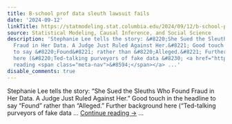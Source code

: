 ```yaml
---
title: B-school prof data sleuth lawsuit fails
date: '2024-09-12'
linkTitle: https://statmodeling.stat.columbia.edu/2024/09/12/b-school-prof-data-sleuth-lawsuit-fails/
source: Statistical Modeling, Causal Inference, and Social Science
description: 'Stephanie Lee tells the story: &#8220;She Sued the Sleuths Who Found
  Fraud in Her Data. A Judge Just Ruled Against Her.&#8221; Good touch in the headline
  to say &#8220;Found&#8221; rather than &#8220;Alleged.&#8221; Further background
  here (&#8220;Ted-talking purveyors of fake data &#8230; <a href="https://statmodeling.stat.columbia.edu/2024/09/12/b-school-prof-data-sleuth-lawsuit-fails/">Continue
  reading <span class="meta-nav">&#8594;</span></a> ...'
disable_comments: true
---
```

Stephanie Lee tells the story: &#8220;She Sued the Sleuths Who Found Fraud in Her Data. A Judge Just Ruled Against Her.&#8221; Good touch in the headline to say &#8220;Found&#8221; rather than &#8220;Alleged.&#8221; Further background here (&#8220;Ted-talking purveyors of fake data &#8230; <a href="https://statmodeling.stat.columbia.edu/2024/09/12/b-school-prof-data-sleuth-lawsuit-fails/">Continue reading <span class="meta-nav">&#8594;</span></a> ...